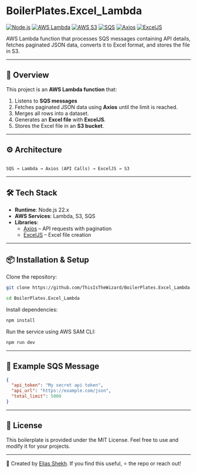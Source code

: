 # BoilerPlates.Excel_Lambda

[![Node.js](https://img.shields.io/badge/Node.js-18.x-green?logo=node.js)](https://nodejs.org)
[![AWS Lambda](https://img.shields.io/badge/AWS-Lambda-orange?logo=awslambda)](https://aws.amazon.com/lambda/)
[![AWS S3](https://img.shields.io/badge/AWS-S3-blue?logo=amazons3)](https://aws.amazon.com/s3/)
[![SQS](https://img.shields.io/badge/AWS-SQS-FF9900?logo=amazonaws)](https://aws.amazon.com/sqs/)
[![Axios](https://img.shields.io/badge/Axios-HTTP%20Client-purple?logo=axios)](https://axios-http.com/)
[![ExcelJS](https://img.shields.io/badge/ExcelJS-Spreadsheet-success?logo=microsoft-excel)](https://github.com/exceljs/exceljs)

AWS Lambda function that processes SQS messages containing API details, fetches paginated JSON data, converts it to Excel format, and stores the file in S3.

---

## 📖 Overview

This project is an **AWS Lambda function** that:

1. Listens to **SQS messages**
2. Fetches paginated JSON data using **Axios** until the limit is reached.
3. Merges all rows into a dataset.
4. Generates an **Excel file** with **ExcelJS**.
5. Stores the Excel file in an **S3 bucket**.

---

## ⚙️ Architecture

```

SQS → Lambda → Axios (API Calls) → ExcelJS → S3

```

---

## 🛠 Tech Stack

- **Runtime**: Node.js 22.x
- **AWS Services**: Lambda, S3, SQS
- **Libraries**:
  - [Axios](https://axios-http.com/) – API requests with pagination
  - [ExcelJS](https://github.com/exceljs/exceljs) – Excel file creation

---

## 📦 Installation & Setup

Clone the repository:

```bash
git clone https://github.com/ThisIsTheWizard/BoilerPlates.Excel_Lambda.git

cd BoilerPlates.Excel_Lambda
```

Install dependencies:

```bash
npm install
```

Run the service using AWS SAM CLI:

```bash
npm run dev
```

---

## 📩 Example SQS Message

```json
{
  "api_token": "My secret api token",
  "api_url": "https://example.com/json",
  "total_limit": 5000
}
```

---

## 📝 License

This boilerplate is provided under the MIT License.
Feel free to use and modify it for your projects.

---

👋 Created by [Elias Shekh](https://sheikhthewizard.world).
If you find this useful, ⭐ the repo or reach out!

